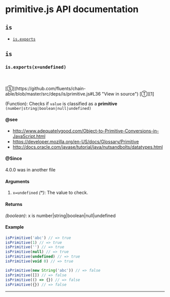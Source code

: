 # primitive.js API documentation

<!-- div class="toc-container" -->

<!-- div -->

## `is`
* <a href="#is-prototype-exports"  data-meta="exports x undefined"  data-call="exports x undefined"  data-category="Lang"  data-description="Function Checks if value is classified as a primitive number string boolean null undefined"  data-name="exports"  data-member="is"  data-see="href http www adequatelygood com Object to Primitive Conversions in JavaScript html label http www adequatelygood com Object to Primitive Conversions in JavaScript html href https developer mozilla org en US docs Glossary Primitive label https developer mozilla org en US docs Glossary Primitive href http docs oracle com javase tutorial java nutsandbolts datatypes html label http docs oracle com javase tutorial java nutsandbolts datatypes html"  data-all="meta exports x undefined call exports x undefined category Lang description Function Checks if value is classified as a primitive n number string boolean null undefined name exports member is see href http www adequatelygood com Object to Primitive Conversions in JavaScript html label http www adequatelygood com Object to Primitive Conversions in JavaScript html href https developer mozilla org en US docs Glossary Primitive label https developer mozilla org en US docs Glossary Primitive href http docs oracle com javase tutorial java nutsandbolts datatypes html label http docs oracle com javase tutorial java nutsandbolts datatypes html notes todos klassProps" >`is.exports`</a>

<!-- /div -->

<!-- /div -->

<!-- div class="doc-container" -->

<!-- div -->

## `is`

<!-- div -->

<h3 id="is-prototype-exports" data-member="is" data-category="Lang" data-name="exports"><code>is.exports(x=undefined)</code></h3>
<br>
<br>
[&#x24C8;](https://github.com/fluents/chain-able/blob/master/src/deps/is/primitive.js#L36 "View in source") [&#x24C9;][1]

(Function): Checks if `value` is classified as a **primitive**
`(number|string|boolean|null|undefined)`


#### @see 

* <a href="http://www.adequatelygood.com/Object-to-Primitive-Conversions-in-JavaScript.html" >http://www.adequatelygood.com/Object-to-Primitive-Conversions-in-JavaScript.html</a>
* <a href="https://developer.mozilla.org/en-US/docs/Glossary/Primitive" >https://developer.mozilla.org/en-US/docs/Glossary/Primitive</a>
* <a href="http://docs.oracle.com/javase/tutorial/java/nutsandbolts/datatypes.html" >http://docs.oracle.com/javase/tutorial/java/nutsandbolts/datatypes.html</a>

#### @Since
4.0.0 was in another file

#### Arguments
1. `x=undefined` *(&#42;)*: The value to check.

#### Returns
*(boolean)*: x is number|string|boolean|null|undefined

#### Example
```js
isPrimitive('abc') // => true
isPrimitive(1) // => true
isPrimitive('') // => true
isPrimitive(null) // => true
isPrimitive(undefined) // => true
isPrimitive(void 0) // => true

isPrimitive(new String('abc')) // => false
isPrimitive([]) // => false
isPrimitive(() => {}) // => false
isPrimitive({}) // => false

```
---

<!-- /div -->

<!-- /div -->

<!-- /div -->

 [1]: #is "Jump back to the TOC."
